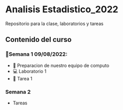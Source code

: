 # Analisis Estadistico_2022

Repositorio para la clase, laboratorios y tareas

## Contenido del curso

### :date:Semana 1 09/08/2022:
+ :notebook: Preparacion de nuestro equipo de computo
+ :computer: Laboratorio 1
+ :school_satchel: Tarea 1

### Semana 2
+ Tareas
